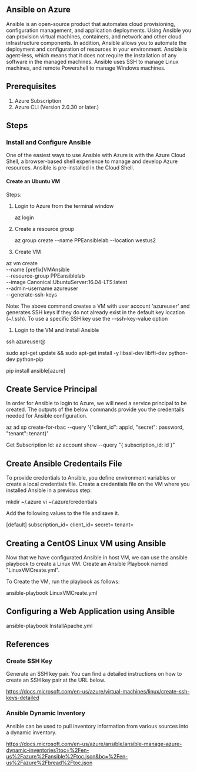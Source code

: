 ## Ansible on Azure

Ansible is an open-source product that automates cloud provisioning, configuration management, and application deployments. Using Ansible you can provision virtual machines, containers, and network and other cloud infrastructure components. In addition, Ansible allows you to automate the deployment and configuration of resources in your environment.
Ansible is agent-less, which means that it does not require the installation of any software in the managed machines. Ansible uses SSH to manage Linux machines, and remote Powershell to manage Windows machines.

## Prerequisites

1. Azure Subscription
2. Azure CLI (Version 2.0.30 or later.)



## Steps

### Install and Configure Ansible 

One of the easiest ways to use Ansible with Azure is with the Azure Cloud Shell, a browser-based shell experience to manage and develop Azure resources. Ansible is pre-installed in the Cloud Shell.

#### Create an Ubuntu VM 

Steps:

1. Login to Azure from the terminal window
    
    az login

1. Create a resource group 

    az group create --name PPEansiblelab --location westus2

3. Create VM

az vm create \
    --name [prefix]VMAnsible \
    --resource-group PPEansiblelab \
    --image Canonical:UbuntuServer:16.04-LTS:latest \
    --admin-username azureuser \
    --generate-ssh-keys

Note: The above command creates a VM with user account 'azureuser' and generates SSH keys if they do not already exist in the default key location (~/.ssh). To use a specific SSH key use the --ssh-key-value option

1. Login to the VM and Install Ansible

ssh azureuser@<publicIpAddress>

sudo apt-get update && sudo apt-get install -y libssl-dev libffi-dev python-dev python-pip

pip install ansible[azure]


## Create Service Principal

In order for Ansible to login to Azure, we will need a service principal to be created. The outputs of the below commands provide you the credentails needed for Ansible configuration.

az ad sp create-for-rbac --query '{"client_id": appId, "secret": password, "tenant": tenant}'

Get Subscription Id:
az account show --query "{ subscription_id: id }"


## Create Ansible Credentails File

To provide credentials to Ansible, you define environment variables or create a local credentials file. Create a credentials file on the VM where you installed Ansible in a previous step:

mkdir ~/.azure
vi ~/.azure/credentials

Add the following values to the file and save it.

[default]
subscription_id=<subscriptionid>
client_id=<clientid>
secret=<secret>
tenant=<tenantid>


## Creating a CentOS Linux VM using Ansible

Now that we have configurated Ansible in host VM, we can use the ansible playbook to create a Linux VM. Create an Ansible Playbook named "LinuxVMCreate.yml". 

To Create the VM, run the playbook as follows:

ansible-playbook LinuxVMCreate.yml


## Configuring a Web Application using Ansible 

ansible-playbook InstallApache.yml




## References

### Create SSH Key

Generate an SSH key pair. You can find a detailed instructions on how to create an SSH key pair at the URL below. 

https://docs.microsoft.com/en-us/azure/virtual-machines/linux/create-ssh-keys-detailed

### Ansible Dynamic Inventory

Ansible can be used to pull inventory information from various sources into a dynamic inventory. 

https://docs.microsoft.com/en-us/azure/ansible/ansible-manage-azure-dynamic-inventories?toc=%2Fen-us%2Fazure%2Fansible%2Ftoc.json&bc=%2Fen-us%2Fazure%2Fbread%2Ftoc.json


